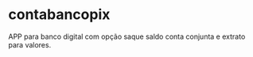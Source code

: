 # contabancopix

APP para banco digital com opção saque saldo conta conjunta e extrato para valores.

